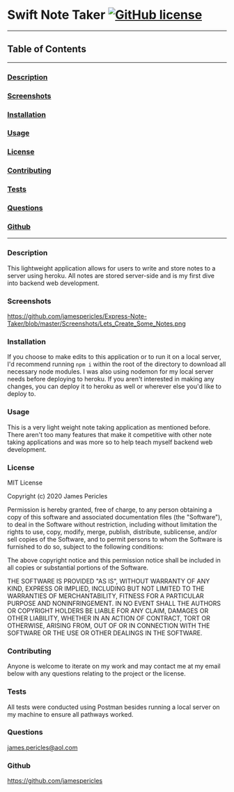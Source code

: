 # Swift Note Taker [![GitHub license](https://img.shields.io/github/license/Naereen/StrapDown.js.svg)](https://github.com/Naereen/StrapDown.js/blob/master/LICENSE)

---

## Table of Contents

---

### [Description](#Description)

### [Screenshots](#Screenshots)

### [Installation](#Installation)

### [Usage](#Usage)

### [License](#License)

### [Contributing](#Contributing)

### [Tests](#Tests)

### [Questions](#Questions)

### [Github](#Github)

---

### <a name="Description"></a>Description

This lightweight application allows for users to write and store notes to a server using heroku. All notes are stored server-side and is my first dive into backend web development.

### <a name="Screenshots"></a>Screenshots

https://github.com/jamespericles/Express-Note-Taker/blob/master/Screenshots/Lets_Create_Some_Notes.png

### <a name="Installation"></a>Installation

If you choose to make edits to this application or to run it on a local server, I'd recommend running `npm i` within the root of the directory to download all necessary node modules. I was also using nodemon for my local server needs before deploying to heroku. If you aren't interested in making any changes, you can deploy it to heroku as well or wherever else you'd like to deploy to.

### <a name="Usage"></a>Usage

This is a very light weight note taking application as mentioned before. There aren't too many features that make it competitive with other note taking applications and was more so to help teach myself backend web development.

### <a name="License"></a>License

MIT License

Copyright (c) 2020 James Pericles

Permission is hereby granted, free of charge, to any person obtaining a copy
of this software and associated documentation files (the "Software"), to deal
in the Software without restriction, including without limitation the rights
to use, copy, modify, merge, publish, distribute, sublicense, and/or sell
copies of the Software, and to permit persons to whom the Software is
furnished to do so, subject to the following conditions:

The above copyright notice and this permission notice shall be included in all
copies or substantial portions of the Software.

THE SOFTWARE IS PROVIDED "AS IS", WITHOUT WARRANTY OF ANY KIND, EXPRESS OR
IMPLIED, INCLUDING BUT NOT LIMITED TO THE WARRANTIES OF MERCHANTABILITY,
FITNESS FOR A PARTICULAR PURPOSE AND NONINFRINGEMENT. IN NO EVENT SHALL THE
AUTHORS OR COPYRIGHT HOLDERS BE LIABLE FOR ANY CLAIM, DAMAGES OR OTHER
LIABILITY, WHETHER IN AN ACTION OF CONTRACT, TORT OR OTHERWISE, ARISING FROM,
OUT OF OR IN CONNECTION WITH THE SOFTWARE OR THE USE OR OTHER DEALINGS IN THE
SOFTWARE.

### <a name="Contributing"></a>Contributing

Anyone is welcome to iterate on my work and may contact me at my email below with any questions relating to the project or the license.

### <a name="Tests"></a>Tests

All tests were conducted using Postman besides running a local server on my machine to ensure all pathways worked.

### <a name="Questions"></a>Questions

james.pericles@aol.com

### <a name="Github"></a>Github

https://github.com/jamespericles
